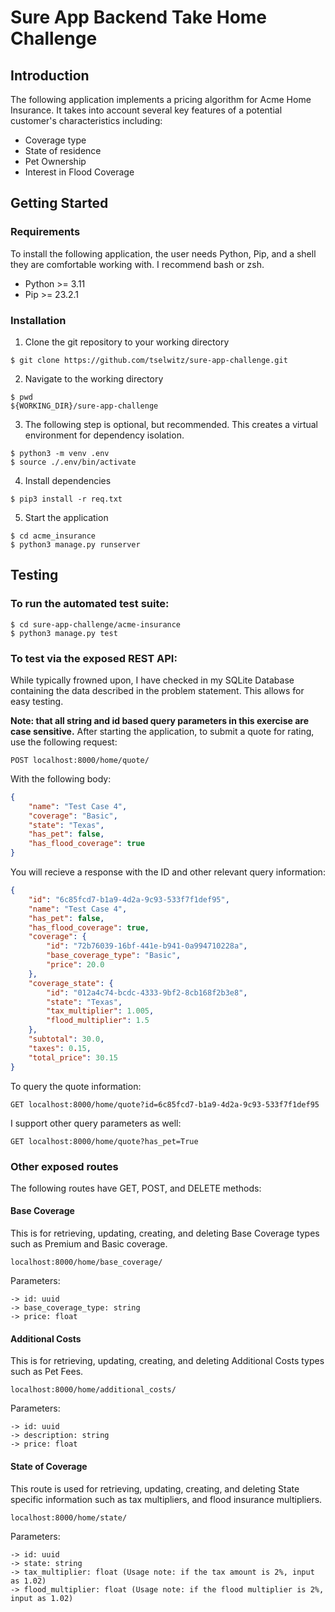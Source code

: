 # Sure App Backend Take Home Challenge

## Introduction

The following application implements a pricing algorithm for Acme Home Insurance.  It takes into account several key features of a potential customer's characteristics including:

- Coverage type
- State of residence
- Pet Ownership
- Interest in Flood Coverage

## Getting Started

### Requirements

To install the following application, the user needs Python, Pip, and a shell they are comfortable working with.  I recommend bash or zsh.

- Python >= 3.11
- Pip >= 23.2.1

### Installation
1. Clone the git repository to your working directory
```
$ git clone https://github.com/tselwitz/sure-app-challenge.git 
```
2. Navigate to the working directory
```
$ pwd
${WORKING_DIR}/sure-app-challenge
```

3. The following step is optional, but recommended. This creates a virtual environment for dependency isolation.
```
$ python3 -m venv .env
$ source ./.env/bin/activate
```

4. Install dependencies
```
$ pip3 install -r req.txt
```

5. Start the application
```
$ cd acme_insurance
$ python3 manage.py runserver
```

## Testing

### To run the automated test suite:
```
$ cd sure-app-challenge/acme-insurance
$ python3 manage.py test
```

### To test via the exposed REST API:

While typically frowned upon, I have checked in my SQLite Database containing the data described in the problem statement.  This allows for easy testing.

**Note: that all string and id based query parameters in this exercise are case sensitive.**
After starting the application, to submit a quote for rating, use the following request:
```
POST localhost:8000/home/quote/
```
With the following body:
```json
{
    "name": "Test Case 4",
    "coverage": "Basic",
    "state": "Texas",
    "has_pet": false,
    "has_flood_coverage": true
}
```
You will recieve a response with the ID and other relevant query information:
```json
{
    "id": "6c85fcd7-b1a9-4d2a-9c93-533f7f1def95",
    "name": "Test Case 4",
    "has_pet": false,
    "has_flood_coverage": true,
    "coverage": {
        "id": "72b76039-16bf-441e-b941-0a994710228a",
        "base_coverage_type": "Basic",
        "price": 20.0
    },
    "coverage_state": {
        "id": "012a4c74-bcdc-4333-9bf2-8cb168f2b3e8",
        "state": "Texas",
        "tax_multiplier": 1.005,
        "flood_multiplier": 1.5
    },
    "subtotal": 30.0,
    "taxes": 0.15,
    "total_price": 30.15
}
```
To query the quote information:
```
GET localhost:8000/home/quote?id=6c85fcd7-b1a9-4d2a-9c93-533f7f1def95
```
I support other query parameters as well:
```
GET localhost:8000/home/quote?has_pet=True
```

### Other exposed routes

The following routes have GET, POST, and DELETE methods:
#### Base Coverage
This is for retrieving, updating, creating, and deleting Base Coverage types such as Premium and Basic coverage.
```
localhost:8000/home/base_coverage/
```
Parameters:
```
-> id: uuid
-> base_coverage_type: string
-> price: float
```
#### Additional Costs
This is for retrieving, updating, creating, and deleting Additional Costs types such as Pet Fees.
```
localhost:8000/home/additional_costs/
```
Parameters:
```
-> id: uuid
-> description: string
-> price: float
```
#### State of Coverage
This route is used for retrieving, updating, creating, and deleting State specific information such as tax multipliers, and flood insurance multipliers.
```
localhost:8000/home/state/
```
Parameters:
```
-> id: uuid
-> state: string
-> tax_multiplier: float (Usage note: if the tax amount is 2%, input as 1.02)
-> flood_multiplier: float (Usage note: if the flood multiplier is 2%, input as 1.02)
```